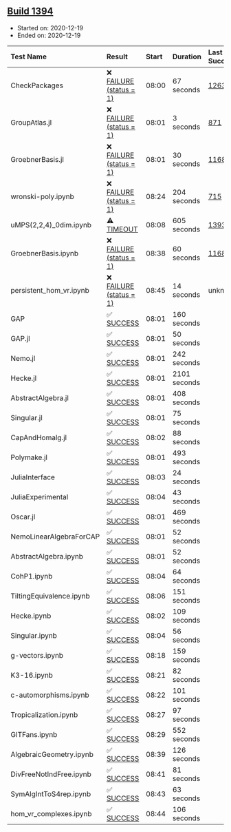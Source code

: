 ## [Build 1394](https://oscarci.mathematik.uni-kl.de/job/oscar-stable/1394/)

* Started on: 2020-12-19
* Ended on: 2020-12-19

| Test Name    | Result | Start | Duration | Last Success | First Failure |
|:-------------|:-------|:------|:---------|:-------------|:--------------|
| CheckPackages | ❌ [FAILURE (status = 1)](https://oscarci.mathematik.uni-kl.de/job/oscar-stable/1394/artifact/logs/build-1394/CheckPackages.log) | 08:00 | 67 seconds | [1263](https://oscarci.mathematik.uni-kl.de/job/oscar-stable/1263/) | [1264](https://oscarci.mathematik.uni-kl.de/job/oscar-stable/1264/) |
| GroupAtlas.jl | ❌ [FAILURE (status = 1)](https://oscarci.mathematik.uni-kl.de/job/oscar-stable/1394/artifact/logs/build-1394/GroupAtlas.jl.log) | 08:01 | 3 seconds | [871](https://oscarci.mathematik.uni-kl.de/job/oscar-stable/871/) | [872](https://oscarci.mathematik.uni-kl.de/job/oscar-stable/872/) |
| GroebnerBasis.jl | ❌ [FAILURE (status = 1)](https://oscarci.mathematik.uni-kl.de/job/oscar-stable/1394/artifact/logs/build-1394/GroebnerBasis.jl.log) | 08:01 | 30 seconds | [1168](https://oscarci.mathematik.uni-kl.de/job/oscar-stable/1168/) | [1169](https://oscarci.mathematik.uni-kl.de/job/oscar-stable/1169/) |
| wronski-poly.ipynb | ❌ [FAILURE (status = 1)](https://oscarci.mathematik.uni-kl.de/job/oscar-stable/1394/artifact/logs/build-1394/wronski-poly.ipynb.log) | 08:24 | 204 seconds | [715](https://oscarci.mathematik.uni-kl.de/job/oscar-stable/715/) | [716](https://oscarci.mathematik.uni-kl.de/job/oscar-stable/716/) |
| uMPS(2,2,4)_0dim.ipynb | ⚠ [TIMEOUT](https://oscarci.mathematik.uni-kl.de/job/oscar-stable/1394/artifact/logs/build-1394/uMPS-2-2-4-_0dim.ipynb.log) | 08:08 | 605 seconds | [1393](https://oscarci.mathematik.uni-kl.de/job/oscar-stable/1393/) | [1394](https://oscarci.mathematik.uni-kl.de/job/oscar-stable/1394/) |
| GroebnerBasis.ipynb | ❌ [FAILURE (status = 1)](https://oscarci.mathematik.uni-kl.de/job/oscar-stable/1394/artifact/logs/build-1394/GroebnerBasis.ipynb.log) | 08:38 | 60 seconds | [1168](https://oscarci.mathematik.uni-kl.de/job/oscar-stable/1168/) | [1169](https://oscarci.mathematik.uni-kl.de/job/oscar-stable/1169/) |
| persistent_hom_vr.ipynb | ❌ [FAILURE (status = 1)](https://oscarci.mathematik.uni-kl.de/job/oscar-stable/1394/artifact/logs/build-1394/persistent_hom_vr.ipynb.log) | 08:45 | 14 seconds | unknown | unknown |
| GAP | ✅ [SUCCESS](https://oscarci.mathematik.uni-kl.de/job/oscar-stable/1394/artifact/logs/build-1394/GAP.log) | 08:01 | 160 seconds |  |  |
| GAP.jl | ✅ [SUCCESS](https://oscarci.mathematik.uni-kl.de/job/oscar-stable/1394/artifact/logs/build-1394/GAP.jl.log) | 08:01 | 50 seconds |  |  |
| Nemo.jl | ✅ [SUCCESS](https://oscarci.mathematik.uni-kl.de/job/oscar-stable/1394/artifact/logs/build-1394/Nemo.jl.log) | 08:01 | 242 seconds |  |  |
| Hecke.jl | ✅ [SUCCESS](https://oscarci.mathematik.uni-kl.de/job/oscar-stable/1394/artifact/logs/build-1394/Hecke.jl.log) | 08:01 | 2101 seconds |  |  |
| AbstractAlgebra.jl | ✅ [SUCCESS](https://oscarci.mathematik.uni-kl.de/job/oscar-stable/1394/artifact/logs/build-1394/AbstractAlgebra.jl.log) | 08:01 | 408 seconds |  |  |
| Singular.jl | ✅ [SUCCESS](https://oscarci.mathematik.uni-kl.de/job/oscar-stable/1394/artifact/logs/build-1394/Singular.jl.log) | 08:01 | 75 seconds |  |  |
| CapAndHomalg.jl | ✅ [SUCCESS](https://oscarci.mathematik.uni-kl.de/job/oscar-stable/1394/artifact/logs/build-1394/CapAndHomalg.jl.log) | 08:02 | 88 seconds |  |  |
| Polymake.jl | ✅ [SUCCESS](https://oscarci.mathematik.uni-kl.de/job/oscar-stable/1394/artifact/logs/build-1394/Polymake.jl.log) | 08:01 | 493 seconds |  |  |
| JuliaInterface | ✅ [SUCCESS](https://oscarci.mathematik.uni-kl.de/job/oscar-stable/1394/artifact/logs/build-1394/JuliaInterface.log) | 08:03 | 24 seconds |  |  |
| JuliaExperimental | ✅ [SUCCESS](https://oscarci.mathematik.uni-kl.de/job/oscar-stable/1394/artifact/logs/build-1394/JuliaExperimental.log) | 08:04 | 43 seconds |  |  |
| Oscar.jl | ✅ [SUCCESS](https://oscarci.mathematik.uni-kl.de/job/oscar-stable/1394/artifact/logs/build-1394/Oscar.jl.log) | 08:01 | 469 seconds |  |  |
| NemoLinearAlgebraForCAP | ✅ [SUCCESS](https://oscarci.mathematik.uni-kl.de/job/oscar-stable/1394/artifact/logs/build-1394/NemoLinearAlgebraForCAP.log) | 08:01 | 52 seconds |  |  |
| AbstractAlgebra.ipynb | ✅ [SUCCESS](https://oscarci.mathematik.uni-kl.de/job/oscar-stable/1394/artifact/logs/build-1394/AbstractAlgebra.ipynb.log) | 08:01 | 52 seconds |  |  |
| CohP1.ipynb | ✅ [SUCCESS](https://oscarci.mathematik.uni-kl.de/job/oscar-stable/1394/artifact/logs/build-1394/CohP1.ipynb.log) | 08:04 | 64 seconds |  |  |
| TiltingEquivalence.ipynb | ✅ [SUCCESS](https://oscarci.mathematik.uni-kl.de/job/oscar-stable/1394/artifact/logs/build-1394/TiltingEquivalence.ipynb.log) | 08:06 | 151 seconds |  |  |
| Hecke.ipynb | ✅ [SUCCESS](https://oscarci.mathematik.uni-kl.de/job/oscar-stable/1394/artifact/logs/build-1394/Hecke.ipynb.log) | 08:02 | 109 seconds |  |  |
| Singular.ipynb | ✅ [SUCCESS](https://oscarci.mathematik.uni-kl.de/job/oscar-stable/1394/artifact/logs/build-1394/Singular.ipynb.log) | 08:04 | 56 seconds |  |  |
| g-vectors.ipynb | ✅ [SUCCESS](https://oscarci.mathematik.uni-kl.de/job/oscar-stable/1394/artifact/logs/build-1394/g-vectors.ipynb.log) | 08:18 | 159 seconds |  |  |
| K3-16.ipynb | ✅ [SUCCESS](https://oscarci.mathematik.uni-kl.de/job/oscar-stable/1394/artifact/logs/build-1394/K3-16.ipynb.log) | 08:21 | 82 seconds |  |  |
| c-automorphisms.ipynb | ✅ [SUCCESS](https://oscarci.mathematik.uni-kl.de/job/oscar-stable/1394/artifact/logs/build-1394/c-automorphisms.ipynb.log) | 08:22 | 101 seconds |  |  |
| Tropicalization.ipynb | ✅ [SUCCESS](https://oscarci.mathematik.uni-kl.de/job/oscar-stable/1394/artifact/logs/build-1394/Tropicalization.ipynb.log) | 08:27 | 97 seconds |  |  |
| GITFans.ipynb | ✅ [SUCCESS](https://oscarci.mathematik.uni-kl.de/job/oscar-stable/1394/artifact/logs/build-1394/GITFans.ipynb.log) | 08:29 | 552 seconds |  |  |
| AlgebraicGeometry.ipynb | ✅ [SUCCESS](https://oscarci.mathematik.uni-kl.de/job/oscar-stable/1394/artifact/logs/build-1394/AlgebraicGeometry.ipynb.log) | 08:39 | 126 seconds |  |  |
| DivFreeNotIndFree.ipynb | ✅ [SUCCESS](https://oscarci.mathematik.uni-kl.de/job/oscar-stable/1394/artifact/logs/build-1394/DivFreeNotIndFree.ipynb.log) | 08:41 | 81 seconds |  |  |
| SymAlgIntToS4rep.ipynb | ✅ [SUCCESS](https://oscarci.mathematik.uni-kl.de/job/oscar-stable/1394/artifact/logs/build-1394/SymAlgIntToS4rep.ipynb.log) | 08:43 | 63 seconds |  |  |
| hom_vr_complexes.ipynb | ✅ [SUCCESS](https://oscarci.mathematik.uni-kl.de/job/oscar-stable/1394/artifact/logs/build-1394/hom_vr_complexes.ipynb.log) | 08:44 | 106 seconds |  |  |

